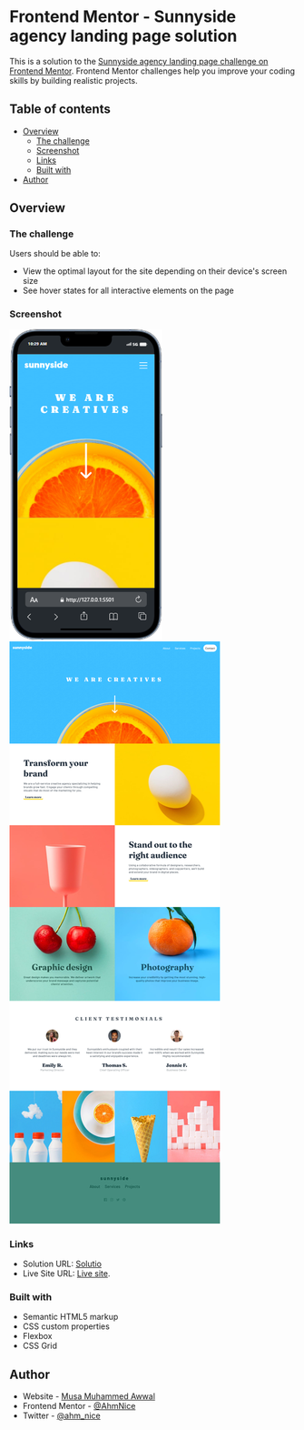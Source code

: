 # Frontend Mentor - Sunnyside agency landing page solution

This is a solution to the [Sunnyside agency landing page challenge on Frontend Mentor](https://www.frontendmentor.io/challenges/sunnyside-agency-landing-page-7yVs3B6ef). Frontend Mentor challenges help you improve your coding skills by building realistic projects.

## Table of contents

- [Overview](#overview)
  - [The challenge](#the-challenge)
  - [Screenshot](#screenshot)
  - [Links](#links)
  - [Built with](#built-with)
- [Author](#author)




## Overview

### The challenge

Users should be able to:

- View the optimal layout for the site depending on their device's screen size
- See hover states for all interactive elements on the page

### Screenshot

![](images/iPhone-13-PRO-127.0.0.1.png) ![](images/Screenshot%202024-05-22%20at%2010-31-41%20Frontend%20Mentor%20Sunnyside%20agency%20landing%20page.png)




### Links

- Solution URL: [Solutio](https://github.com/AhmNice/Sunnyside-agency-landing-page-)
- Live Site URL: [Live site](https://ahmnice.github.io/Sunnyside-agency-landing-page-/).


### Built with

- Semantic HTML5 markup
- CSS custom properties
- Flexbox
- CSS Grid
## Author

- Website - [Musa Muhammed Awwal](https://www.your-site.com)
- Frontend Mentor - [@AhmNice](https://www.frontendmentor.io/profile/Ahmnice)
- Twitter - [@ahm_nice](https://www.twitter.com/ahm_nice)
